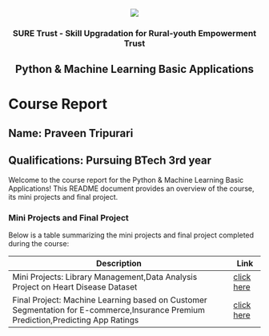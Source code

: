 <!-- PROJECT LOGO -->
<br />

<div align="center">
   <img src='https://user-images.githubusercontent.com/73131499/166115643-d3187f47-d38f-41b2-ae42-5ecbbc60de14.png' />


<h3 align="center">SURE Trust - Skill Upgradation for Rural-youth Empowerment Trust</h3>
  <h2> Python & Machine Learning Basic Applications</h2>
</div>

# Course Report

## Name: Praveen Tripurari

## Qualifications: Pursuing BTech 3rd year

Welcome to the course report for the Python & Machine Learning Basic Applications! This README document provides an overview of the course, its mini projects and final project.

### Mini Projects and Final Project

Below is a table summarizing the mini projects and final project completed during the course:

| Description                               | Link                                    |
|-------------------------------------------|-----------------------------------------|
| Mini Projects: Library Management,Data Analysis Project on Heart Disease Dataset   | [click here](https://github.com/sure-trust/G28_Python/tree/main/Mini%20Projects/Praveen)                        |
| Final Project: Machine Learning based on Customer Segmentation for E-commerce,Insurance Premium Prediction,Predicting App Ratings   | [click here](https://github.com/sure-trust/G28_Python/tree/main/Final%20Capstone%20Project/Praveen)                         |

